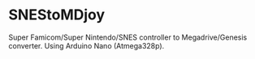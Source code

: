 # SNEStoMDjoy
Super Famicom/Super Nintendo/SNES controller to Megadrive/Genesis converter. Using Arduino Nano (Atmega328p).
